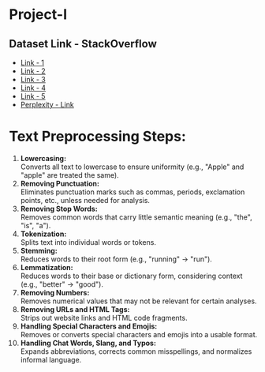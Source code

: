 # Project-I
## Dataset Link - StackOverflow
- [Link - 1](https://stackexchange.com/digests)
- [Link - 2](https://langdev.stackexchange.com/)
- [Link - 3](https://data.stackexchange.com/)
- [Link - 4](https://data.stackexchange.com/datascience/queries?order_by=everything)
- [Link - 5](https://data.stackexchange.com/datascience/query/edit/1909796#resultSets)
- [Perplexity - Link](https://www.perplexity.ai/search/apply-this-preprocessing-steps-nQmQttEzRJiCNuOZlSk2lA)

# Text Preprocessing Steps:
1. **Lowercasing:**  
   Converts all text to lowercase to ensure uniformity (e.g., "Apple" and "apple" are treated the same).
2. **Removing Punctuation:**  
   Eliminates punctuation marks such as commas, periods, exclamation points, etc., unless needed for analysis.
3. **Removing Stop Words:**  
   Removes common words that carry little semantic meaning (e.g., "the", "is", "a").
4. **Tokenization:**  
   Splits text into individual words or tokens.
5. **Stemming:**  
   Reduces words to their root form (e.g., "running" → "run").
6. **Lemmatization:**  
   Reduces words to their base or dictionary form, considering context (e.g., "better" → "good").
7. **Removing Numbers:**  
   Removes numerical values that may not be relevant for certain analyses.
8. **Removing URLs and HTML Tags:**  
   Strips out website links and HTML code fragments.
9. **Handling Special Characters and Emojis:**  
   Removes or converts special characters and emojis into a usable format.
10. **Handling Chat Words, Slang, and Typos:**  
    Expands abbreviations, corrects common misspellings, and normalizes informal language.
